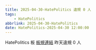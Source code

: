 ```yaml
---
title: 2025-04-30-HatePolitics 違規 0 人
tags:
    - HatePolitics
abbrlink: 2025-04-30-HatePolitics
date: HatePolitics-2025-04-30 12:00:00
---
```

HatePolitics 板 [板規連結](https://www.ptt.cc/bbs/HatePolitics/M.1617115262.A.D60.html)
昨天違規 0 人
